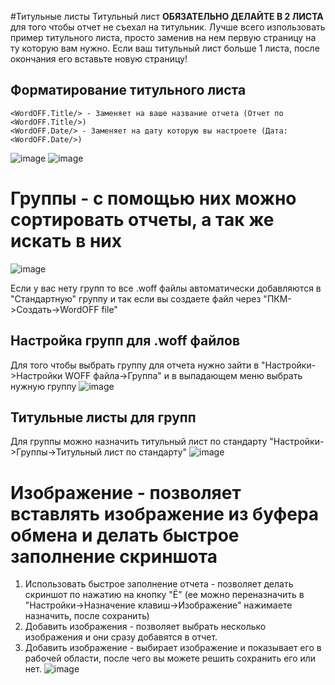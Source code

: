 #Титульные листы
Титульный лист **ОБЯЗАТЕЛЬНО ДЕЛАЙТЕ В 2 ЛИСТА** для того чтобы отчет не съехал на титульник. Лучше всего изпользовать пример титульного листа, просто заменив на нем первую страницу на ту которую вам нужно. Если ваш титульный лист больше 1 листа, после окончания его вставьте новую страницу!
## Форматирование титульного листа
	<WordOFF.Title/> - Заменяет на ваше название отчета (Отчет по <WordOFF.Title/>)
	<WordOFF.Date/> - Заменяет на дату которую вы настроете (Дата: <WordOFF.Date/>)
![image](https://user-images.githubusercontent.com/76705837/212101132-4c047f59-af1b-48fa-be23-f3617a875271.png)
![image](https://user-images.githubusercontent.com/76705837/212100947-ca74ea4d-e227-49fc-b140-9d597b74a231.png)

# Группы - с помощью них можно сортировать отчеты, а так же искать в них
![image](https://user-images.githubusercontent.com/76705837/212097170-d2ef2ecf-e2ee-417d-b94a-a8b3b0203612.png)

Если у вас нету групп то все .woff файлы автоматически добавляются в "Стандартную" группу и так если вы создаете файл через "ПКМ->Создать->WordOFF file"
## Настройка групп для .woff файлов
Для того чтобы выбрать группу для отчета нужно зайти в "Настройки->Настройки WOFF файла->Группа" и в выпадающем меню выбрать нужную группу
![image](https://user-images.githubusercontent.com/76705837/212097275-178fa912-a020-46aa-8480-6e3be803aef6.png)
## Титульные листы для групп
Для группы можно назначить титульный лист по стандарту "Настройки->Группы->Титульный лист по стандарту"
![image](https://user-images.githubusercontent.com/76705837/212098205-f73e9d94-c41c-41d5-9233-543645eab7ee.png)
# Изображение - позволяет вставлять изображение из буфера обмена и делать быстрое заполнение скриншота
1) Использовать быстрое заполнение отчета - позволяет делать скриншот по нажатию на кнопку "Ё" (ее можно переназначить в "Настройки->Назначение клавиш->Изображение" нажимаете назначить, после сохранить)
2) Добавить изображения - позволяет выбрать несколько изображения и они сразу добавятся в отчет.
3) Добавить изображение - выбирает изображение и показывает его в рабочей области, после чего вы можете решить сохранить его или нет.
![image](https://user-images.githubusercontent.com/76705837/212102014-5d2479d4-e3fd-4e85-9bdb-ddeba4ee79e5.png)
